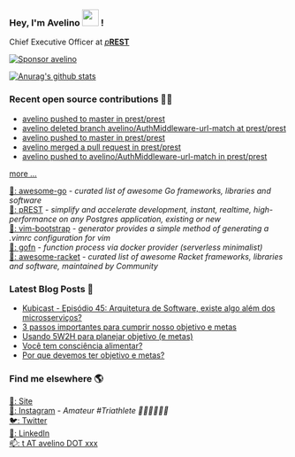 ### Hey, I'm Avelino <img src="https://media.giphy.com/media/hvRJCLFzcasrR4ia7z/giphy.gif" width="30px"> !

Chief Executive Officer at [_p_**REST**](https://github.com/prest/prest)

[![Sponsor avelino](https://user-images.githubusercontent.com/31996/90784634-dc4b7480-e2d7-11ea-94b0-48754ff3afb1.png)](https://github.com/sponsors/avelino)

[![Anurag's github stats](https://github-readme-stats.vercel.app/api?username=avelino)](https://github.com/avelino)

### Recent open source contributions 👨‍💻

<!-- GITHUB:START -->
- [avelino pushed to master in prest/prest](https://github.com/prest/prest/compare/6bd9849668...75e38fd363)
- [avelino deleted branch avelino/AuthMiddleware-url-match at prest/prest](https://github.com/)
- [avelino pushed to master in prest/prest](https://github.com/prest/prest/compare/ffdc344d01...6bd9849668)
- [avelino merged a pull request in prest/prest](https://github.com/prest/prest/pull/478)
- [avelino pushed to avelino/AuthMiddleware-url-match in prest/prest](https://github.com/prest/prest/compare/29305c6f0c...3a3a53c15c)
<!-- GITHUB:END -->

[more ...](https://github.com/avelino) <br>

[🐨: awesome-go](https://github.com/avelino/awesome-go) - _curated list of awesome Go frameworks, libraries and software_<br>
[🐘: pREST](https://github.com/prest/prest) - _simplify and accelerate development, instant, realtime, high-performance on any Postgres application, existing or new_ <br>
[📝: vim-bootstrap](https://vim-bootstrap.com) - _generator provides a simple method of generating a .vimrc configuration for vim_<br>
[🐙: gofn](https://github.com/gofn/gofn) - _function process via docker provider (serverless minimalist)_<br>
[🏸: awesome-racket](https://github.com/avelino/awesome-racket) - _curated list of awesome Racket frameworks, libraries and software, maintained by Community_

### Latest Blog Posts 📕

<!-- BLOG:START -->
- [Kubicast - Episódio 45: Arquitetura de Software, existe algo além dos microsserviços?](https://avelino.run/kubicast-epis%C3%B3dio-45-arquitetura-de-software-existe-algo-al%C3%A9m-dos-microsservi%C3%A7os/)
- [3 passos importantes para cumprir nosso objetivo e metas](https://avelino.run/quote/3-passos-importantes-para-cumprir-nosso-objetivo-e-metas/)
- [Usando 5W2H para planejar objetivo (e metas)](https://avelino.run/quote/usando-5w2h-para-planejar-objetivo-e-metas/)
- [Você tem consciência alimentar?](https://avelino.run/quote/voce-tem-consciencia-alimentar/)
- [Por que devemos ter objetivo e metas?](https://avelino.run/quote/por-que-devemos-ter-objetivo-e-metas/)
<!-- BLOG:END -->

### Find me elsewhere 🌎

[🚀: Site](https://avelino.run) <br>
[📸: Instagram](https://instagram.com/avelinorun) - _Amateur #Triathlete 🏊‍♂️🚴‍♂️🏃‍♂️_ <br>
[🐦: Twitter](https://twitter.com/avelinorun) <br>
[💼: LinkedIn](https://www.linkedin.com/in/avelinorun) <br>
[📫: t AT avelino DOT xxx](mailto:t@avelino.xxx)

